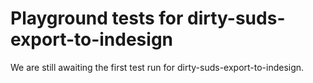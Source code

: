 # Playground tests for dirty-suds-export-to-indesign
We are still awaiting the first test run for dirty-suds-export-to-indesign.
